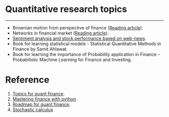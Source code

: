 # Quantitative research topics
----
- Brownian motion from perspective of finance ([Reading article](https://www.quantstart.com/articles/brownian-motion-simulation-with-python/)).
- Networks in financial market ([Reading article](https://medium.com/latinxinai/building-a-network-of-stock-prices-using-mutual-information-13744622dd78)).
- [Sentiment analysis and stock performance based on web-news](https://nbviewer.org/github/hisaylama/Quants/blob/main/Sentiment_analysis_Toyota_BYD.ipynb).
- Book for learning statistical models - Statistical Quantitative Methods in Finance by Samit Ahlawat.
- Book for learning the importance of Probability application in Finance - Probabilistic Machine Learning for Finance and Investing.
 
# Reference
1. [Topics for quant finance](https://gist.github.com/ih2502mk/50d8f7feb614c8676383431b056f4291).
2. [Mastering finance with python](https://github.com/ih2502mk/mastering-python-for-finance-second-edition/blob/master/README.md).
3. [Roadmap for quant finance](https://medium.com/@akjha22/the-quants-blueprint-a-roadmap-for-building-a-career-in-quantitative-finance-fa5218f81e7b).
4. [Stochastic calculus](https://www.quantstart.com/articles/Introduction-to-Stochastic-Calculus/)
